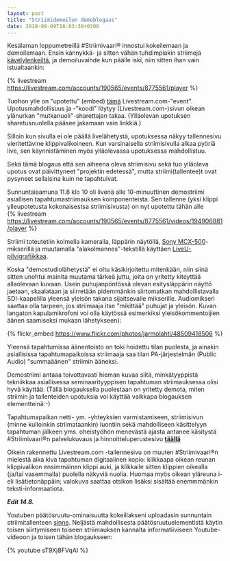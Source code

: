 ```yaml
---
layout: post
title: "Striimidemoilun demoblogaus"
date: 2019-08-09T16:03:38+0300
---
```


Kesälaman loppumetreillä #Striimivaari® innostui kokeilemaan ja demoilemaan. Ensin kännykkä- ja sitten vähän tuhdimpiakin striimejä [kävelylenkeiltä](https://livestream.com/Infocrea-fi/kavelystriimit), ja demoiluvaihde kun päälle iski, niin sitten ihan vain istualtaankin: 

{% livestream https://livestream.com/accounts/190565/events/8775561/player %}
<!--more--> 
Tuohon ylle on "upotettu" (embed) [tämä](https://livestream.com/Infocrea-fi/Striimivaari-demoilee) Livestream.com-"event". Upotusmahdollisuus ja -"koodi" löytyy (Livestream.com-)sivun oikean ylänurkan "mutkanuoli"-sharettajan takaa. (Ylläolevan upotuksen sharetusnuolella pääsee jakamaan vain linkkiä.)

Silloin kun sivulla ei ole päällä livelähetystä, upotuksessa näkyy tallennesivu vieritettävine klippivalikoineen. Kun varsinaisella striimisivulla alkaa pyöriä live, sen käynnistäminen myös ylläolevassa upotuksessa mahdollistuu.

Sekä tämä blogaus että sen aiheena oleva striimisivu sekä tuo ylläoleva upotus ovat päivittyneet "projektin edetessä", mutta striimi(tallentee)t ovat pysyneet sellaisina kuin ne tapahtuivat. 

Sunnuntaiaamuna 11.8 klo 10 oli livenä alle 10-minuuttinen demostriimi asiallisen tapahtumastriimauksen komponenteista. Sen tallenne (yksi klippi ylleupotetusta kokonaisestsa striimisivusta) on nyt upotettu tähän alle<br>
{% livestream https://livestream.com/accounts/190565/events/8775561/videos/194906881/player %}

Striimi toteutetiin kolmella kameralla, läppärin näytöllä, [Sony MCX-500](https://pro.sony/en_SI/products/portable-live-production/mcx-500)-mikserillä ja muutamalla "alakolmannes"-tekstillä käyttäen [LiveU-pilvigrafiikkaa](https://www.liveu.tv/ip-services/cloud-graphics).

Koska "demostudiolähetystä" ei oltu käsikirjoitettu mitenkään, niin siinä sitten unohtui mainita muutama tärkeä juttu, joita on yritetty kiteyttää allaolevaan kuvaan. Usein puhujanpöntössä olevan esitysläppärin näyttö jaetaan, skaalataan ja siirretään pidemmänkin siirtomatkan mahdollistavalla SDI-kaapelilla yleensä yleisön takana sijaitsevalle mikserille. Audiomikseri saattaa olla tarpeen, jos striimaaja itse "mikittää" puhujat ja yleisön. Kuvan langaton kapulamikrofoni voi olla käytössä esimerkiksi yleisökommentoijien äänen saamiseksi mukaan lähetykseen):

{% flickr_embed https://www.flickr.com/photos/jarmolahti/48509418506 %}<br>

Yleensä tapahtumissa äänentoisto on toki hoidettu tilan puolesta, ja ainakin asiallisissa tapahtumapaikoissa striimaaja saa tilan PA-järjestelmän (Public Audio) "summaäänen" striimin ääneksi.

Demostriimi antaaa toivottavasti hieman kuvaa siitä, minkätyyppistä tekniikkaa asiallisessa seminaarityyppisen tapahtuman striimauksessa olisi hyvä käyttää. (Tällä blogauksella puolestaan on yritetty demota, miten striimin ja tallenteiden upotuksia voi käyttää vaikkapa blogauksen elementteinä:-)

Tapahtumapaikan netti- ym. -yhteyksien varmistamiseen, striimisivun (minne kulloinkin striimataankin) luontiin sekä mahdolliseen käsittelyyn tapahtuman jälkeen yms. oheistyöhön menevästä ajasta antanee käsitystä #Striimivaari®n palvelukuvaus ja hinnoitteluperustesivu **[täällä](https://www.infocrea.fi/tarjous/)** 

Oikein rakennettu Livestream.com -tallennesivu on muuten #Striimivaari®n mielestä aika kiva tapahtuman digitaalinen kopio: klikkaapa oikean reunan klippivalikon ensimmäinen klippi auki, ja klikkaile sitten klippien oikealla (ja/tai vasemmalla) puolella näkyviä nuolia. Huomaa myös oikean yläreuna i- eli lisätietonäppäin; valokuva saattaa otsikon lisäksi sisältää enemmmänkin teksti-informaatiota.

*<b>Edit 14.8.</b>*

Youtuben päätösruutu-ominaisuutta kokeillakseni uploadasin sunnuntain striimitallenteen [sinne](https://youtu.be/sT9Xj8FVqAI). Neljästä mahdollisesta päätösruutuelementistä käytin toisen siirtymiseen toiseen striimauksen kannalta informatiiviseen Youtube-videoon ja toisen tähän blogaukseen: 

<!-- Lisää Youtube-video -->
{% youtube sT9Xj8FVqAI %}
